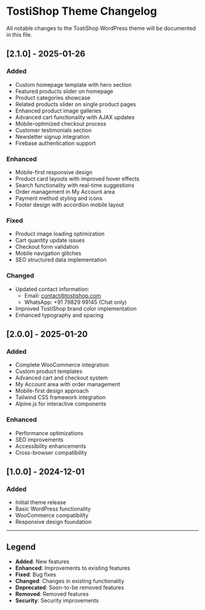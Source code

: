 # TostiShop Theme Changelog

All notable changes to the TostiShop WordPress theme will be documented in this file.

## [2.1.0] - 2025-01-26

### Added
- Custom homepage template with hero section
- Featured products slider on homepage
- Product categories showcase
- Related products slider on single product pages
- Enhanced product image galleries
- Advanced cart functionality with AJAX updates
- Mobile-optimized checkout process
- Customer testimonials section
- Newsletter signup integration
- Firebase authentication support

### Enhanced
- Mobile-first responsive design
- Product card layouts with improved hover effects
- Search functionality with real-time suggestions
- Order management in My Account area
- Payment method styling and icons
- Footer design with accordion mobile layout

### Fixed
- Product image loading optimization
- Cart quantity update issues
- Checkout form validation
- Mobile navigation glitches
- SEO structured data implementation

### Changed
- Updated contact information:
  - Email: contact@tostishop.com
  - WhatsApp: +91 79829 99145 (Chat only)
- Improved TostiShop brand color implementation
- Enhanced typography and spacing

## [2.0.0] - 2025-01-20

### Added
- Complete WooCommerce integration
- Custom product templates
- Advanced cart and checkout system
- My Account area with order management
- Mobile-first design approach
- Tailwind CSS framework integration
- Alpine.js for interactive components

### Enhanced
- Performance optimizations
- SEO improvements
- Accessibility enhancements
- Cross-browser compatibility

## [1.0.0] - 2024-12-01

### Added
- Initial theme release
- Basic WordPress functionality
- WooCommerce compatibility
- Responsive design foundation

---

## Legend

- **Added**: New features
- **Enhanced**: Improvements to existing features
- **Fixed**: Bug fixes
- **Changed**: Changes in existing functionality
- **Deprecated**: Soon-to-be removed features
- **Removed**: Removed features
- **Security**: Security improvements
